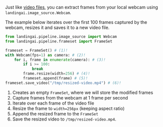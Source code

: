 Just like [video files](image-acquisition/video-file.md), you can extract frames from your local webcam using `landingai.image_source.Webcam`.

The example below iterates over the first 100 frames captured by the webcam, resizes it and saves it to
a new video file.

```py
from landingai.pipeline.image_source import Webcam
from landingai.pipeline.frameset import FrameSet

frameset = FrameSet() # (1)!
with Webcam(fps=1) as camera: # (2)!
    for i, frame in enumerate(camera): # (3)!
        if i >= 100:
            break
        frame.resize(width=256) # (4)!
        frameset.append(frame) # (5)!
frameset.save_video("/tmp/resized-video.mp4") # (6)!
```

1. Creates an empty `FrameSet`, where we will store the modified frames
2. Capture frames from the webcam at 1 frame per second
3. Iterate over each frame of the video file
4. Resize the frame to `width=256px` (keeping aspect ratio)
5. Append the resized frame to the `FrameSet`
6. Save the resized video to `/tmp/resized-video.mp4`.

